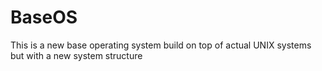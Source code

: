# BaseOS
This is a new base operating system build on top of actual UNIX systems but with a new system structure
